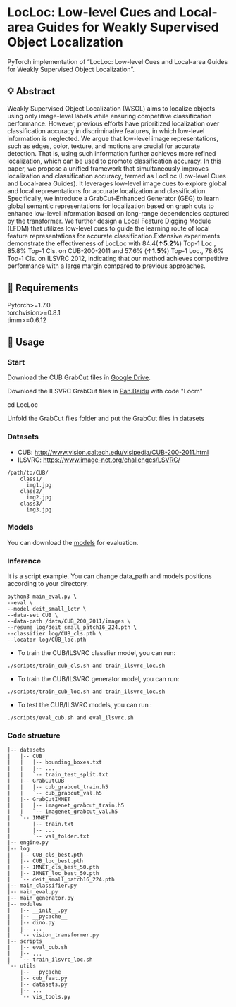 # LocLoc: Low-level Cues and Local-area Guides for Weakly Supervised Object Localization
PyTorch implementation of “LocLoc: Low-level Cues and Local-area Guides for Weakly Supervised Object Localization”.

## 💡 Abstract
Weakly Supervised Object Localization (WSOL) aims to localize objects using only image-level labels while ensuring competitive classification performance. However, previous efforts have prioritized localization over classification accuracy in discriminative features, in which low-level information is neglected. We argue that low-level image representations, such as edges, color, texture, and motions are crucial for accurate detection. That is, using such information further achieves more refined localization, which can be used to promote classification accuracy.
In this paper, we propose a unified framework that simultaneously improves localization and classification accuracy, termed as LocLoc (Low-level Cues and Local-area Guides). It leverages low-level image cues to explore global and local representations for accurate localization and classification. Specifically, we introduce a GrabCut-Enhanced Generator (GEG) to learn global semantic representations for localization based on graph cuts to enhance low-level information based on long-range dependencies captured by the transformer. We further design a Local Feature Digging Module (LFDM) that utilizes low-level cues to guide the learning route of local feature representations for accurate classification.Extensive experiments demonstrate the effectiveness of LocLoc with 84.4(**↑5.2%**) Top-1 Loc., 85.8% Top-1 Cls. on CUB-200-2011 and 57.6% (**↑1.5%**) Top-1 Loc., 78.6% Top-1 Cls. on ILSVRC 2012, indicating that our method achieves competitive performance with a large margin compared to previous approaches.

## 🔑 Requirements
Pytorch>=1.7.0<br>
torchvision>=0.8.1<br>
timm>=0.6.12<br>

## 🎃 Usage

### Start
Download the CUB GrabCut files in [Google Drive](https://drive.google.com/drive/folders/15litgloea5to9qGbgY9pkjNC_WwHRWZw?usp=sharing).

Download the ILSVRC GrabCut files in [Pan.Baidu](https://pan.baidu.com/s/1UaC9Vo73Fm1sKEMJG_aCZQ?pwd=Locm) with code "Locm"

cd LocLoc

Unfold the GrabCut files folder and put the GrabCut files in datasets

### Datasets
- CUB: http://www.vision.caltech.edu/visipedia/CUB-200-2011.html
- ILSVRC: https://www.image-net.org/challenges/LSVRC/
```
/path/to/CUB/
    class1/
      img1.jpg
    class2/
      img2.jpg
    class3/
      img3.jpg
```

### Models
You can download the [models](https://drive.google.com/drive/folders/1D9tMZjXqlPVDzRIi_18zRwF4kWwuSfZt?usp=sharing) for evaluation.

### Inference
It is a script example. You can change data_path and models positions according to your directory.
```
python3 main_eval.py \
--eval \
--model deit_small_lctr \
--data-set CUB \
--data-path /data/CUB_200_2011/images \
--resume log/deit_small_patch16_224.pth \
--classifier log/CUB_cls.pth \
--locator log/CUB_loc.pth
```

- To train the CUB/ILSVRC classfier model, you can run:
```
./scripts/train_cub_cls.sh and train_ilsvrc_loc.sh
```

- To train the CUB/ILSVRC generator model, you can run:
```
./scripts/train_cub_loc.sh and train_ilsvrc_loc.sh
```

-  To test the CUB/ILSVRC models, you can run :
```
./scripts/eval_cub.sh and eval_ilsvrc.sh
```
### Code structure

```
|-- datasets
|   |-- CUB
|   |   |-- bounding_boxes.txt
|   |   |-- ...
|   |   `-- train_test_split.txt
|   |-- GrabCutCUB
|   |   |-- cub_grabcut_train.h5
|   |   `-- cub_grabcut_val.h5
|   |-- GrabCutIMNET
|   |   |-- imagenet_grabcut_train.h5
|   |   `-- imagenet_grabcut_val.h5
|   `-- IMNET
|       |-- train.txt
|       |-- ...
|       `-- val_folder.txt
|-- engine.py
|-- log
|   |-- CUB_cls_best.pth
|   |-- CUB_loc_best.pth
|   |-- IMNET_cls_best_50.pth
|   |-- IMNET_loc_best_50.pth
|   `-- deit_small_patch16_224.pth
|-- main_classifier.py
|-- main_eval.py
|-- main_generator.py
|-- modules
|   |-- __init__.py
|   |-- __pycache__
|   |-- dino.py
|   |-- ...
|   `-- vision_transformer.py
|-- scripts
|   |-- eval_cub.sh
|   |-- ...
|   `-- train_ilsvrc_loc.sh
`-- utils
    |-- __pycache__
    |-- cub_feat.py
    |-- datasets.py
    |-- ...
    `-- vis_tools.py
```
